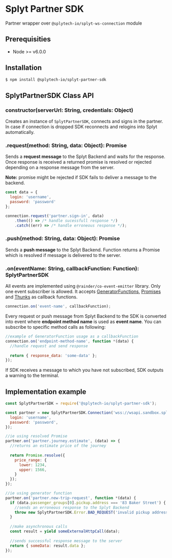 # Splyt Partner SDK

Partner wrapper over `@splytech-io/splyt-ws-connection` module

## Prerequisities

* Node >= v6.0.0 

## Installation

```bash
$ npm install @splytech-io/splyt-partner-sdk
```

## SplytPartnerSDK Class API

### constructor(serverUrl: String, credentials: Object)

Creates an instance of `SplytPartnerSDK`, connects and signs in the partner. In case if connection is dropped SDK reconnects and relogins into Splyt automatically.

### .request(method: String, data: Object): Promise
Sends a **request message** to the Splyt Backend and waits for the response. Once response is received a returned promise is resolved or rejected depending on a response message from the server. 

**Note:** promise might be rejected if SDK fails to deliver a message to the backend.

```js
const data = {
  login: 'username',
  password: 'password'
};

connection.request('partner.sign-in', data)
	.then(() => /* handle sucessfull response */)
	.catch((err) => /* handle erroneous response */);
```

### .push(method: String, data: Object): Promise
Sends a **push message** to the Splyt Backend. Function returns a Promise which is resolved if message is delivered to the server.

### .on(eventName: String, callbackFunction: Function): SplytPartnerSDK
All events are implemented using `@rainder/co-event-emitter` library. Only one event subscriber is allowed. It accepts [GeneratorFunctions](https://www.npmjs.com/package/co), [Promises](https://developer.mozilla.org/en/docs/Web/JavaScript/Reference/Global_Objects/Promise) and [Thunks](https://www.npmjs.com/package/co#thunks) as callback functions. 

```js
connection.on('event-name', callbackFunction);
```

Every request or push message from Splyt Backend to the SDK is converted into event where **endpoint method name** is used as **event name**. You can subscribe to specific method calls as following:

```js
//example of GeneratorFunction usage as a callbackFunction
connection.on('endpoint-method-name', function *(data) {
  //handle request and send response
  
  return { response_data: 'some-data' };
});
```

If SDK receives a message to which you have not subscribed, SDK outputs a warning to the terminal.


###

## Implementation example

```js
const SplytPartnerSDK = require('@splytech-io/splyt-partner-sdk');

const partner = new SplytPartnerSDK.Connection('wss://wsapi.sandbox.splytech.io', {
  login: 'username',
  password: 'password',
});

//ie using resolved Promise
partner.on('partner.journey.estimate', (data) => {
  //returns an estimate price of the journey
  
  return Promise.resolve({
    price_range: {
      lower: 1234,
      upper: 1566,
    }
  });
});

//ie using generator function
partner.on('partner.new-trip-request', function *(data) {
  if (data.passenger_groups[0].pickup.address === '83 Baker Street') {
    //sends an erroneous response to the Splyt Backend
    throw new SplytPartnerSDK.Error.BAD_REQUEST('invalid pickup address');
  }
  
  //make asynchronous calls
  const result = yield someExternalHttpCall(data);
  
  //sends successful response message to the server
  return { someData: result.data };
});

```

